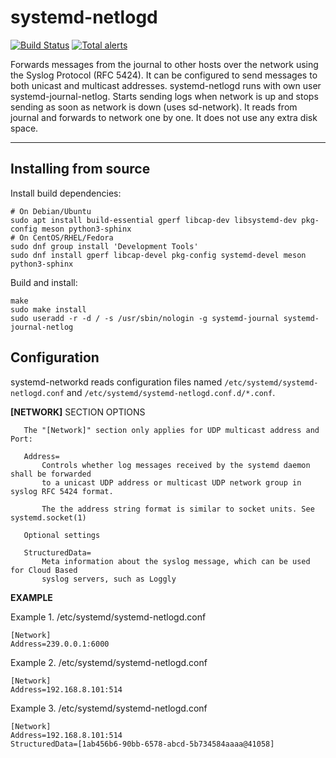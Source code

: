 systemd-netlogd
===================

[![Build Status](https://travis-ci.org/systemd/systemd-netlogd.svg?branch=master)](https://travis-ci.org/systemd/systemd-netlogd)
[![Total alerts](https://img.shields.io/lgtm/alerts/g/systemd/systemd-netlogd.svg?logo=lgtm&logoWidth=18)](https://lgtm.com/projects/g/systemd/systemd-netlogd/alerts/)

Forwards messages from the journal to other hosts over the network using
the Syslog Protocol (RFC 5424). It can be configured to send messages to
both unicast and multicast addresses. systemd-netlogd runs with own user
systemd-journal-netlog.  Starts sending logs when network is up and stops
sending as soon as network is down (uses sd-network). It reads from journal
and forwards to network one by one. It does not use any extra disk space.

--------------------------------------------------------------------------


Installing from source
----------------------

Install build dependencies:

    # On Debian/Ubuntu
    sudo apt install build-essential gperf libcap-dev libsystemd-dev pkg-config meson python3-sphinx
    # On CentOS/RHEL/Fedora
    sudo dnf group install 'Development Tools'
    sudo dnf install gperf libcap-devel pkg-config systemd-devel meson python3-sphinx

Build and install:

    make
    sudo make install
    sudo useradd -r -d / -s /usr/sbin/nologin -g systemd-journal systemd-journal-netlog


Configuration
-------------

systemd-networkd reads configuration files named `/etc/systemd/systemd-netlogd.conf` and `/etc/systemd/systemd-netlogd.conf.d/*.conf`.

**[NETWORK]** SECTION OPTIONS


       The "[Network]" section only applies for UDP multicast address and Port:

       Address=
           Controls whether log messages received by the systemd daemon shall be forwarded
           to a unicast UDP address or multicast UDP network group in syslog RFC 5424 format.

           The the address string format is similar to socket units. See systemd.socket(1)

       Optional settings

       StructuredData=
           Meta information about the syslog message, which can be used for Cloud Based
           syslog servers, such as Loggly

**EXAMPLE**

 Example 1. /etc/systemd/systemd-netlogd.conf

    [Network]
    Address=239.0.0.1:6000

Example 2. /etc/systemd/systemd-netlogd.conf

    [Network]
    Address=192.168.8.101:514

Example 3. /etc/systemd/systemd-netlogd.conf

    [Network]
    Address=192.168.8.101:514
    StructuredData=[1ab456b6-90bb-6578-abcd-5b734584aaaa@41058]
